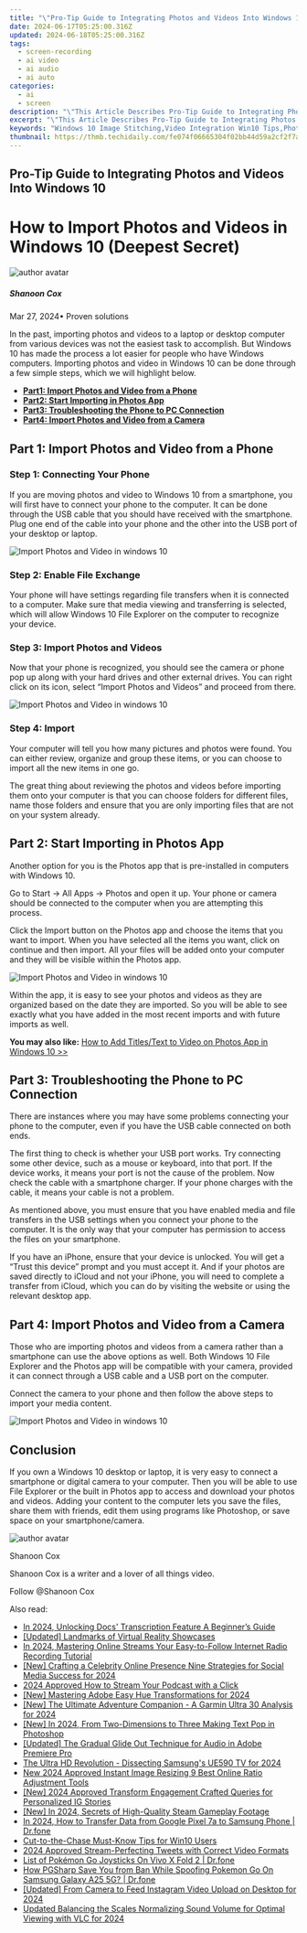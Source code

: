 ```yaml
---
title: "\"Pro-Tip Guide to Integrating Photos and Videos Into Windows 10 for 2024\""
date: 2024-06-17T05:25:00.316Z
updated: 2024-06-18T05:25:00.316Z
tags: 
  - screen-recording
  - ai video
  - ai audio
  - ai auto
categories: 
  - ai
  - screen
description: "\"This Article Describes Pro-Tip Guide to Integrating Photos and Videos Into Windows 10 for 2024\""
excerpt: "\"This Article Describes Pro-Tip Guide to Integrating Photos and Videos Into Windows 10 for 2024\""
keywords: "Windows 10 Image Stitching,Video Integration Win10 Tips,Photo/Video Windows Update,Windows Photo & Video Guide,Quick Media Upload in Windows 10,Enhance Photos in Win10,Multimedia Windows 10 Steps"
thumbnail: https://thmb.techidaily.com/fe074f06665304f02bb44d59a2cf2f7a7e742cf6a430b43148a19a35d32e38f9.jpg
---
```


## Pro-Tip Guide to Integrating Photos and Videos Into Windows 10

# How to Import Photos and Videos in Windows 10 (Deepest Secret)

![author avatar](https://images.wondershare.com/filmora/article-images/shannon-cox.jpg)

##### Shanoon Cox

 Mar 27, 2024• Proven solutions

In the past, importing photos and videos to a laptop or desktop computer from various devices was not the easiest task to accomplish. But Windows 10 has made the process a lot easier for people who have Windows computers. Importing photos and video in Windows 10 can be done through a few simple steps, which we will highlight below.

* [**Part1: Import Photos and Video from a Phone**](#part1)
* [**Part2: Start Importing in Photos App**](#part2)
* [**Part3: Troubleshooting the Phone to PC Connection**](#part3)
* [**Part4: Import Photos and Video from a Camera**](#part4)

## Part 1: Import Photos and Video from a Phone

### Step 1: Connecting Your Phone

If you are moving photos and video to Windows 10 from a smartphone, you will first have to connect your phone to the computer. It can be done through the USB cable that you should have received with the smartphone. Plug one end of the cable into your phone and the other into the USB port of your desktop or laptop.

![Import Photos and Video in windows 10](https://images.wondershare.com/filmora/article-images/usb-cable.jpg)

### Step 2: Enable File Exchange

Your phone will have settings regarding file transfers when it is connected to a computer. Make sure that media viewing and transferring is selected, which will allow Windows 10 File Explorer on the computer to recognize your device.

### Step 3: Import Photos and Videos

Now that your phone is recognized, you should see the camera or phone pop up along with your hard drives and other external drives. You can right click on its icon, select “Import Photos and Videos” and proceed from there.

![Import Photos and Video in windows 10](https://images.wondershare.com/filmora/article-images/import-video-photos-to-windows-10.jpg)

### Step 4: Import

Your computer will tell you how many pictures and photos were found. You can either review, organize and group these items, or you can choose to import all the new items in one go.

The great thing about reviewing the photos and videos before importing them onto your computer is that you can choose folders for different files, name those folders and ensure that you are only importing files that are not on your system already.

## Part 2: Start Importing in Photos App

Another option for you is the Photos app that is pre-installed in computers with Windows 10.

Go to Start -> All Apps -> Photos and open it up. Your phone or camera should be connected to the computer when you are attempting this process.

Click the Import button on the Photos app and choose the items that you want to import. When you have selected all the items you want, click on continue and then import. All your files will be added onto your computer and they will be visible within the Photos app.

![Import Photos and Video in windows 10](https://images.wondershare.com/filmora/article-images/import-photos-video-from-photos-app.jpg)

Within the app, it is easy to see your photos and videos as they are organized based on the date they are imported. So you will be able to see exactly what you have added in the most recent imports and with future imports as well.

**You may also like:** [How to Add Titles/Text to Video on Photos App in Windows 10 >>](https://tools.techidaily.com/wondershare/filmora/download/)

## Part 3: Troubleshooting the Phone to PC Connection

There are instances where you may have some problems connecting your phone to the computer, even if you have the USB cable connected on both ends.

The first thing to check is whether your USB port works. Try connecting some other device, such as a mouse or keyboard, into that port. If the device works, it means your port is not the cause of the problem. Now check the cable with a smartphone charger. If your phone charges with the cable, it means your cable is not a problem.

As mentioned above, you must ensure that you have enabled media and file transfers in the USB settings when you connect your phone to the computer. It is the only way that your computer has permission to access the files on your smartphone.

If you have an iPhone, ensure that your device is unlocked. You will get a “Trust this device” prompt and you must accept it. And if your photos are saved directly to iCloud and not your iPhone, you will need to complete a transfer from iCloud, which you can do by visiting the website or using the relevant desktop app.

## Part 4: Import Photos and Video from a Camera

Those who are importing photos and videos from a camera rather than a smartphone can use the above options as well. Both Windows 10 File Explorer and the Photos app will be compatible with your camera, provided it can connect through a USB cable and a USB port on the computer.

Connect the camera to your phone and then follow the above steps to import your media content.

![Import Photos and Video in windows 10](https://images.wondershare.com/filmora/article-images/import-photos-video-from-camera.jpg)

## Conclusion

If you own a Windows 10 desktop or laptop, it is very easy to connect a smartphone or digital camera to your computer. Then you will be able to use File Explorer or the built in Photos app to access and download your photos and videos. Adding your content to the computer lets you save the files, share them with friends, edit them using programs like Photoshop, or save space on your smartphone/camera.

![author avatar](https://images.wondershare.com/filmora/article-images/shannon-cox.jpg)

Shanoon Cox

Shanoon Cox is a writer and a lover of all things video.

Follow @Shanoon Cox


<ins class="adsbygoogle"
     style="display:block"
     data-ad-format="autorelaxed"
     data-ad-client="ca-pub-7571918770474297"
     data-ad-slot="1223367746"></ins>



<ins class="adsbygoogle"
     style="display:block"
     data-ad-client="ca-pub-7571918770474297"
     data-ad-slot="8358498916"
     data-ad-format="auto"
     data-full-width-responsive="true"></ins>


<span class="atpl-alsoreadstyle">Also read:</span>
<div><ul>
<li><a href="https://fox-blue.techidaily.com/in-2024-unlocking-docs-transcription-feature-a-beginners-guide/"><u>In 2024, Unlocking Docs' Transcription Feature  A Beginner’s Guide</u></a></li>
<li><a href="https://fox-blue.techidaily.com/updated-landmarks-of-virtual-reality-showcases/"><u>[Updated] Landmarks of Virtual Reality Showcases</u></a></li>
<li><a href="https://fox-blue.techidaily.com/in-2024-mastering-online-streams-your-easy-to-follow-internet-radio-recording-tutorial/"><u>In 2024, Mastering Online Streams  Your Easy-to-Follow Internet Radio Recording Tutorial</u></a></li>
<li><a href="https://fox-blue.techidaily.com/new-crafting-a-celebrity-online-presence-nine-strategies-for-social-media-success-for-2024/"><u>[New] Crafting a Celebrity Online Presence  Nine Strategies for Social Media Success for 2024</u></a></li>
<li><a href="https://fox-blue.techidaily.com/2024-approved-how-to-stream-your-podcast-with-a-click/"><u>2024 Approved  How to Stream Your Podcast with a Click</u></a></li>
<li><a href="https://fox-blue.techidaily.com/new-mastering-adobe-easy-hue-transformations-for-2024/"><u>[New] Mastering Adobe  Easy Hue Transformations for 2024</u></a></li>
<li><a href="https://fox-blue.techidaily.com/new-the-ultimate-adventure-companion-a-garmin-ultra-30-analysis-for-2024/"><u>[New] The Ultimate Adventure Companion - A Garmin Ultra 30 Analysis for 2024</u></a></li>
<li><a href="https://fox-blue.techidaily.com/new-in-2024-from-two-dimensions-to-three-making-text-pop-in-photoshop/"><u>[New] In 2024, From Two-Dimensions to Three  Making Text Pop in Photoshop</u></a></li>
<li><a href="https://fox-blue.techidaily.com/updated-the-gradual-glide-out-technique-for-audio-in-adobe-premiere-pro/"><u>[Updated] The Gradual Glide Out Technique for Audio in Adobe Premiere Pro</u></a></li>
<li><a href="https://fox-blue.techidaily.com/the-ultra-hd-revolution-dissecting-samsungs-ue590-tv-for-2024/"><u>The Ultra HD Revolution - Dissecting Samsung's UE590 TV for 2024</u></a></li>
<li><a href="https://video-content-creator.techidaily.com/new-2024-approved-instant-image-resizing-9-best-online-ratio-adjustment-tools/"><u>New 2024 Approved Instant Image Resizing 9 Best Online Ratio Adjustment Tools</u></a></li>
<li><a href="https://instagram-clips.techidaily.com/new-2024-approved-transform-engagement-crafted-queries-for-personalized-ig-stories/"><u>[New] 2024 Approved  Transform Engagement  Crafted Queries for Personalized IG Stories</u></a></li>
<li><a href="https://remote-screen-capture.techidaily.com/new-in-2024-secrets-of-high-quality-steam-gameplay-footage/"><u>[New] In 2024, Secrets of High-Quality Steam Gameplay Footage</u></a></li>
<li><a href="https://android-transfer.techidaily.com/in-2024-how-to-transfer-data-from-google-pixel-7a-to-samsung-phone-drfone-by-drfone-transfer-from-android-transfer-from-android/"><u>In 2024, How to Transfer Data from Google Pixel 7a to Samsung Phone | Dr.fone</u></a></li>
<li><a href="https://extra-hints.techidaily.com/cut-to-the-chase-must-know-tips-for-win10-users/"><u>Cut-to-the-Chase  Must-Know Tips for Win10 Users</u></a></li>
<li><a href="https://twitter-videos.techidaily.com/2024-approved-stream-perfecting-tweets-with-correct-video-formats/"><u>2024 Approved  Stream-Perfecting Tweets with Correct Video Formats</u></a></li>
<li><a href="https://change-location.techidaily.com/list-of-pokemon-go-joysticks-on-vivo-x-fold-2-drfone-by-drfone-virtual-android/"><u>List of Pokémon Go Joysticks On Vivo X Fold 2 | Dr.fone</u></a></li>
<li><a href="https://change-location.techidaily.com/how-pgsharp-save-you-from-ban-while-spoofing-pokemon-go-on-samsung-galaxy-a25-5g-drfone-by-drfone-virtual-android/"><u>How PGSharp Save You from Ban While Spoofing Pokemon Go On Samsung Galaxy A25 5G? | Dr.fone</u></a></li>
<li><a href="https://instagram-video-recordings.techidaily.com/updated-from-camera-to-feed-instagram-video-upload-on-desktop-for-2024/"><u>[Updated] From Camera to Feed  Instagram Video Upload on Desktop for 2024</u></a></li>
<li><a href="https://sound-tweaking.techidaily.com/updated-balancing-the-scales-normalizing-sound-volume-for-optimal-viewing-with-vlc-for-2024/"><u>Updated Balancing the Scales Normalizing Sound Volume for Optimal Viewing with VLC for 2024</u></a></li>
</ul></div>
